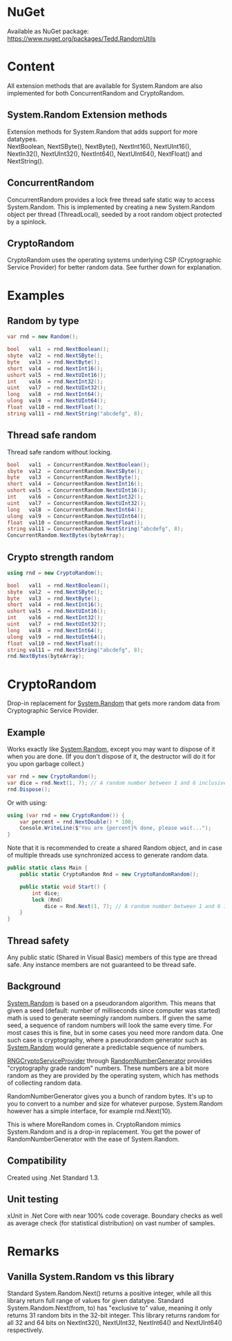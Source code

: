 # NuGet
Available as NuGet package: https://www.nuget.org/packages/Tedd.RandomUtils

# Content
All extension methods that are available for System.Random are also implemented for both ConcurrentRandom and CryptoRandom.

## System.Random Extension methods
Extension methods for System.Random that adds support for more datatypes.<br />
NextBoolean, NextSByte(), NextByte(), NextInt16(), NextUInt16(), NextIn32(), NextUInt32(), NextInt64(), NextUInt64(), NextFloat() and NextString().

## ConcurrentRandom
ConcurrentRandom provides a lock free thread safe static way to access System.Random. This is implemented by creating a new System.Random object per thread (ThreadLocal), seeded by a root random object protected by a spinlock.

## CryptoRandom
CryptoRandom uses the operating systems underlying CSP (Cryptographic Service Provider) for better random data. See further down for explanation.

# Examples

## Random by type
```csharp
var rnd = new Random();

bool   val1  = rnd.NextBoolean();
sbyte  val2  = rnd.NextSByte();
byte   val3  = rnd.NextByte();
short  val4  = rnd.NextInt16();
ushort val5  = rnd.NextUInt16();
int    val6  = rnd.NextInt32();
uint   val7  = rnd.NextUInt32();
long   val8  = rnd.NextInt64();
ulong  val9  = rnd.NextUInt64();
float  val10 = rnd.NextFloat();
string val11 = rnd.NextString("abcdefg", 8);
```

## Thread safe random
Thread safe random without locking.
```csharp
bool   val1  = ConcurrentRandom.NextBoolean();
sbyte  val2  = ConcurrentRandom.NextSByte();
byte   val3  = ConcurrentRandom.NextByte();
short  val4  = ConcurrentRandom.NextInt16();
ushort val5  = ConcurrentRandom.NextUInt16();
int    val6  = ConcurrentRandom.NextInt32();
uint   val7  = ConcurrentRandom.NextUInt32();
long   val8  = ConcurrentRandom.NextInt64();
ulong  val9  = ConcurrentRandom.NextUInt64();
float  val10 = ConcurrentRandom.NextFloat();
string val11 = ConcurrentRandom.NextString("abcdefg", 8);
ConcurrentRandom.NextBytes(byteArray);
```

## Crypto strength random
```csharp
using rnd = new CryptoRandom();

bool   val1  = rnd.NextBoolean();
sbyte  val2  = rnd.NextSByte();
byte   val3  = rnd.NextByte();
short  val4  = rnd.NextInt16();
ushort val5  = rnd.NextUInt16();
int    val6  = rnd.NextInt32();
uint   val7  = rnd.NextUInt32();
long   val8  = rnd.NextInt64();
ulong  val9  = rnd.NextUInt64();
float  val10 = rnd.NextFloat();
string val11 = rnd.NextString("abcdefg", 8);
rnd.NextBytes(byteArray);
```



# CryptoRandom
Drop-in replacement for [System.Random](https://msdn.microsoft.com/en-us/library/system.random(v=vs.110).aspx) that gets more random data from Cryptographic Service Provider.

## Example
Works exactly like [System.Random](https://msdn.microsoft.com/en-us/library/system.random(v=vs.110).aspx), except you may want to dispose of it when you are done.
(If you don't dispose of it, the destructor will do it for you upon garbage collect.)
```csharp
var rnd = new CryptoRandom();
var dice = rnd.Next(1, 7); // A random number between 1 and 6 inclusive
rnd.Dispose();
```

Or with using:
```csharp
using (var rnd = new CryptoRandom()) {
	var percent = rnd.NextDouble() * 100;
	Console.WriteLine($"You are {percent}% done, please wait...");
}
```

Note that it is recommended to create a shared Random object, and in case of multiple threads use synchronized access to generate random data.
```csharp
public static class Main {
	public static CryptoRandom Rnd = new CryptoRandomRandom();

	public static void Start() {
		int dice;
		lock (Rnd)
			dice = Rnd.Next(1, 7); // A random number between 1 and 6 inclusive
	}
}
```

## Thread safety
Any public static (Shared in Visual Basic) members of this type are thread safe. Any instance members are not guaranteed to be thread safe.

## Background
[System.Random](https://msdn.microsoft.com/en-us/library/system.random(v=vs.110).aspx) is based on a pseudorandom algorithm. This means that given a seed (default: number of milliseconds since computer was started) math is used to generate seemingly random numbers. If given the same seed, a sequence of random numbers will look the same every time. For most cases this is fine, but in some cases you need more random data. One such case is cryptography, where a pseudorandom generator such as [System.Random](https://msdn.microsoft.com/en-us/library/system.random(v=vs.110).aspx) would generate a predictable sequence of numbers.

[RNGCryptoServiceProvider](https://msdn.microsoft.com/en-us/library/system.security.cryptography.rngcryptoserviceprovider(v=vs.110).aspx) through [RandomNumberGenerator](https://msdn.microsoft.com/en-us/library/system.security.cryptography.randomnumbergenerator(v=vs.110).aspx) provides "cryptography grade random" numbers. These numbers are a bit more random as they are provided by the operating system, which has methods of collecting random data.

RandomNumberGenerator gives you a bunch of random bytes. It's up to you to convert to a number and size for whatever purpose. System.Random however has a simple interface, for example rnd.Next(10).

This is where MoreRandom comes in. CryptoRandom mimics System.Random and is a drop-in replacement. You get the power of RandomNumberGenerator with the ease of System.Random.

## Compatibility
Created using .Net Standard 1.3.

## Unit testing
xUnit in .Net Core with near 100% code coverage. Boundary checks as well as average check (for statistical distribution) on vast number of samples.

# Remarks
## Vanilla System.Random vs this library
Standard System.Random.Next() returns a positive integer, while all this library return full range of values for given datatype.
Standard System.Random.Next(from, to) has "exclusive to" value, meaning it only returns 31 random bits in the 32-bit integer. This library returns random for all 32 and 64 bits on NextInt32(), NextUInt32, NextInt64() and NextUInt64() respectively.